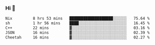 ### Hi 👋

<!--START_SECTION:waka-->

```txt
Nix         8 hrs 53 mins   ███████████████████░░░░░░   75.64 %
sh          1 hr 56 mins    ████░░░░░░░░░░░░░░░░░░░░░   16.45 %
C++         22 mins         ▓░░░░░░░░░░░░░░░░░░░░░░░░   03.16 %
JSON        16 mins         ▓░░░░░░░░░░░░░░░░░░░░░░░░   02.39 %
Cheetah     16 mins         ▓░░░░░░░░░░░░░░░░░░░░░░░░   02.27 %
```

<!--END_SECTION:waka-->

